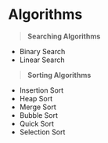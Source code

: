 # Algorithms

> **Searching Algorithms**
  - Binary Search
  - Linear Search

> **Sorting Algorithms**
  - Insertion Sort
  - Heap Sort
  - Merge Sort
  - Bubble Sort
  - Quick Sort
  - Selection Sort
